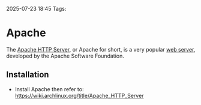 2025-07-23 18:45
Tags: 

# Apache

The [Apache HTTP Server](https://en.wikipedia.org/wiki/Apache_HTTP_Server "wikipedia:Apache HTTP Server"), or Apache for short, is a very popular [web server](https://wiki.archlinux.org/title/Web_server "Web server"), developed by the Apache Software Foundation.

## Installation

- Install Apache then refer to: https://wiki.archlinux.org/title/Apache_HTTP_Server
